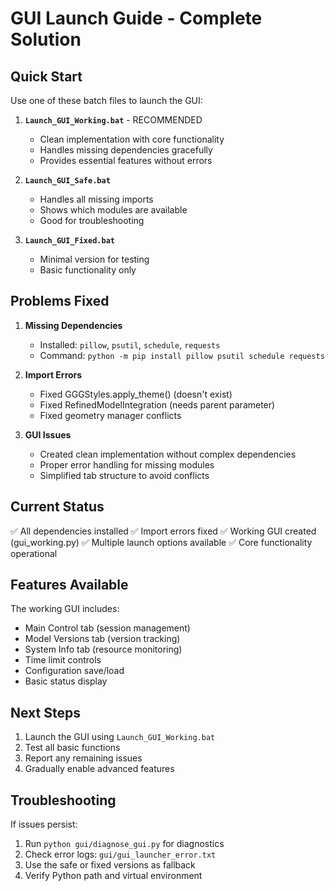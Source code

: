 # GUI Launch Guide - Complete Solution

## Quick Start

Use one of these batch files to launch the GUI:

1. **`Launch_GUI_Working.bat`** - RECOMMENDED
   - Clean implementation with core functionality
   - Handles missing dependencies gracefully
   - Provides essential features without errors

2. **`Launch_GUI_Safe.bat`**
   - Handles all missing imports
   - Shows which modules are available
   - Good for troubleshooting

3. **`Launch_GUI_Fixed.bat`**
   - Minimal version for testing
   - Basic functionality only

## Problems Fixed

1. **Missing Dependencies**
   - Installed: `pillow`, `psutil`, `schedule`, `requests`
   - Command: `python -m pip install pillow psutil schedule requests`

2. **Import Errors**
   - Fixed GGGStyles.apply_theme() (doesn't exist)
   - Fixed RefinedModelIntegration (needs parent parameter)
   - Fixed geometry manager conflicts

3. **GUI Issues**
   - Created clean implementation without complex dependencies
   - Proper error handling for missing modules
   - Simplified tab structure to avoid conflicts

## Current Status

✅ All dependencies installed
✅ Import errors fixed
✅ Working GUI created (gui_working.py)
✅ Multiple launch options available
✅ Core functionality operational

## Features Available

The working GUI includes:
- Main Control tab (session management)
- Model Versions tab (version tracking)
- System Info tab (resource monitoring)
- Time limit controls
- Configuration save/load
- Basic status display

## Next Steps

1. Launch the GUI using `Launch_GUI_Working.bat`
2. Test all basic functions
3. Report any remaining issues
4. Gradually enable advanced features

## Troubleshooting

If issues persist:
1. Run `python gui/diagnose_gui.py` for diagnostics
2. Check error logs: `gui/gui_launcher_error.txt`
3. Use the safe or fixed versions as fallback
4. Verify Python path and virtual environment